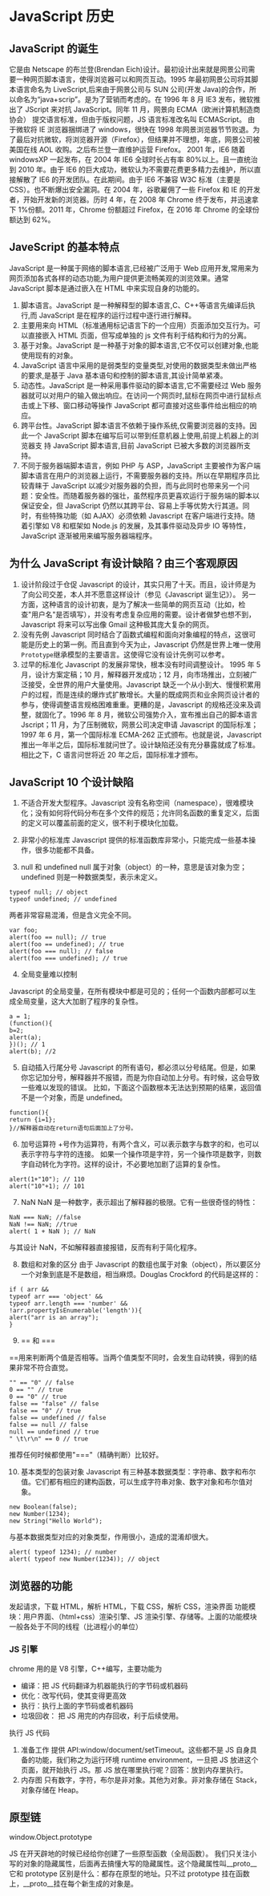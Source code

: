 # JavaScript 历史

## JavaScript 的诞生

它是由 Netscape 的布兰登(Brendan Eich)设计。最初设计出来就是网景公司需要一种网页脚本语言，使得浏览器可以和网页互动。1995 年最初网景公司将其脚本语言命名为 LiveScript,后来由于网景公司与 SUN 公司(开发 Java)的合作，所以命名为“java+scrip”。是为了营销而考虑的。在 1996 年 8 月 IE3 发布，微软推出了 JScript 来对抗 JavaScript。同年 11 月，网景向 ECMA（欧洲计算机制造商协会） 提交语言标准，但由于版权问题，JS 语言标准改名叫 ECMAScript。
由于微软将 IE 浏览器捆绑进了 windows，很快在 1998 年网景浏览器节节败退。为了最后对抗微软，将浏览器开源（Firefox），但结果并不理想，年底，网景公司被美国在线 AOL 收购。之后布兰登一直维护运营 Firefox。
2001 年，IE6 随着 windowsXP 一起发布，在 2004 年 IE6 全球时长占有率 80%以上。且一直统治到 2010 年。由于 IE6 的巨大成功，微软认为不需要花费更多精力去维护，所以直接解散了 IE6 的开发团队。在此期间。由于 IE6 不兼容 W3C 标准（主要是 CSS）。也不断爆出安全漏洞。在 2004 年，谷歌雇佣了一些 Firefox 和 IE 的开发者，开始开发新的浏览器。历时 4 年，在 2008 年 Chrome 终于发布，并迅速拿下 1%份额。2011 年，Chrome 份额超过 Firefox，在 2016 年 Chrome 的全球份额达到 62%。

## JaveScript 的基本特点

JavaScript 是一种属于网络的脚本语言,已经被广泛用于 Web 应用开发,常用来为网页添加各式各样的动态功能,为用户提供更流畅美观的浏览效果。通常 JavaScript 脚本是通过嵌入在 HTML 中来实现自身的功能的。

1. 脚本语言。JavaScript 是一种解释型的脚本语言,C、C++等语言先编译后执行,而 JavaScript 是在程序的运行过程中逐行进行解释。
2. 主要用来向 HTML（标准通用标记语言下的一个应用）页面添加交互行为。可以直接嵌入 HTML 页面，但写成单独的 js 文件有利于结构和行为的分离。
3. 基于对象。JavaScript 是一种基于对象的脚本语言,它不仅可以创建对象,也能使用现有的对象。
4. JavaScript 语言中采用的是弱类型的变量类型,对使用的数据类型未做出严格的要求,是基于 Java 基本语句和控制的脚本语言,其设计简单紧凑。
5. 动态性。JavaScript 是一种采用事件驱动的脚本语言,它不需要经过 Web 服务器就可以对用户的输入做出响应。在访问一个网页时,鼠标在网页中进行鼠标点击或上下移、窗口移动等操作 JavaScript 都可直接对这些事件给出相应的响应。
6. 跨平台性。JavaScript 脚本语言不依赖于操作系统,仅需要浏览器的支持。因此一个 JavaScript 脚本在编写后可以带到任意机器上使用,前提上机器上的浏览器支 持 JavaScript 脚本语言,目前 JavaScript 已被大多数的浏览器所支持。
7. 不同于服务器端脚本语言，例如 PHP 与 ASP，JavaScript 主要被作为客户端脚本语言在用户的浏览器上运行，不需要服务器的支持。所以在早期程序员比较青睐于 JavaScript 以减少对服务器的负担，而与此同时也带来另一个问题：安全性。而随着服务器的强壮，虽然程序员更喜欢运行于服务端的脚本以保证安全，但 JavaScript 仍然以其跨平台、容易上手等优势大行其道。同时，有些特殊功能（如 AJAX）必须依赖 Javascript 在客户端进行支持。随着引擎如 V8 和框架如 Node.js 的发展，及其事件驱动及异步 IO 等特性，JavaScript 逐渐被用来编写服务器端程序。

## 为什么 JavaScript 有设计缺陷？由三个客观原因

1. 设计阶段过于仓促
   Javascript 的设计，其实只用了十天。而且，设计师是为了向公司交差，本人并不愿意这样设计（参见《Javascript 诞生记》）。
   另一方面，这种语言的设计初衷，是为了解决一些简单的网页互动（比如，检查"用户名"是否填写），并没有考虑复杂应用的需要。设计者做梦也想不到，Javascript 将来可以写出像 Gmail 这种极其庞大复杂的网页。
2. 没有先例
   Javascript 同时结合了函数式编程和面向对象编程的特点，这很可能是历史上的第一例。而且直到今天为止，Javascript 仍然是世界上唯一使用`Prototype`继承模型的主要语言。这使得它没有设计先例可以参考。
3. 过早的标准化
   Javascript 的发展非常快，根本没有时间调整设计。
   1995 年 5 月，设计方案定稿；10 月，解释器开发成功；12 月，向市场推出，立刻被广泛接受，全世界的用户大量使用。Javascript 缺乏一个从小到大、慢慢积累用户的过程，而是连续的爆炸式扩散增长。大量的既成网页和业余网页设计者的参与，使得调整语言规格困难重重。更糟的是，Javascript 的规格还没来及调整，就固化了。1996 年 8 月，微软公司强势介入，宣布推出自己的脚本语言 Jscript；11 月，为了压制微软，网景公司决定申请 Javascript 的国际标准；1997 年 6 月，第一个国际标准 ECMA-262 正式颁布。也就是说，Javascript 推出一年半之后，国际标准就问世了。设计缺陷还没有充分暴露就成了标准。相比之下，C 语言问世将近 20 年之后，国际标准才颁布。

## JavaScript 10 个设计缺陷

1. 不适合开发大型程序。Javascript 没有名称空间（namespace），很难模块化；没有如何将代码分布在多个文件的规范；允许同名函数的重复定义，后面的定义可以覆盖前面的定义，很不利于模块化加载。

2. 非常小的标准库
   Javascript 提供的标准函数库非常小，只能完成一些基本操作，很多功能都不具备。

3. null 和 undefined
   null 属于对象（object）的一种，意思是该对象为空；undefined 则是一种数据类型，表示未定义。

```
typeof null; // object
typeof undefined; // undefined
```

两者非常容易混淆，但是含义完全不同。

```
var foo;
alert(foo == null); // true
alert(foo == undefined); // true
alert(foo === null); // false
alert(foo === undefined); // true
```

4. 全局变量难以控制

Javascript 的全局变量，在所有模块中都是可见的；任何一个函数内部都可以生成全局变量，这大大加剧了程序的复杂性。

```
a = 1;
(function(){
b=2;
alert(a);
})(); // 1
alert(b); //2
```

5. 自动插入行尾分号
   Javascript 的所有语句，都必须以分号结尾。但是，如果你忘记加分号，解释器并不报错，而是为你自动加上分号。有时候，这会导致一些难以发现的错误。
   比如，下面这个函数根本无法达到预期的结果，返回值不是一个对象，而是 undefined。

```
function(){
return {i=1};
}//解释器自动在return语句后面加上了分号。
```

6. 加号运算符 +号作为运算符，有两个含义，可以表示数字与数字的和，也可以表示字符与字符的连接。
   如果一个操作项是字符，另一个操作项是数字，则数字自动转化为字符。这样的设计，不必要地加剧了运算的复杂性。

```
alert(1+"10"); // 110
alert("10"+1); // 101
```

7. NaN
   NaN 是一种数字，表示超出了解释器的极限。它有一些很奇怪的特性：

```
NaN === NaN; //false
NaN !== NaN; //true
alert( 1 + NaN ); // NaN
```

与其设计 NaN，不如解释器直接报错，反而有利于简化程序。

8. 数组和对象的区分
   由于 Javascript 的数组也属于对象（object），所以要区分一个对象到底是不是数组，相当麻烦。Douglas Crockford 的代码是这样的：

```
if ( arr &&
typeof arr === 'object' &&
typeof arr.length === 'number' &&
!arr.propertyIsEnumerable('length')){
alert("arr is an array");
}
```

9. == 和 ===

==用来判断两个值是否相等。当两个值类型不同时，会发生自动转换，得到的结果非常不符合直觉。

```
"" == "0" // false
0 == "" // true
0 == "0" // true
false == "false" // false
false == "0" // true
false == undefined // false
false == null // false
null == undefined // true
" \t\r\n" == 0 // true
```

推荐任何时候都使用"==="（精确判断）比较好。

10. 基本类型的包装对象
    Javascript 有三种基本数据类型：字符串、数字和布尔值。它们都有相应的建构函数，可以生成字符串对象、数字对象和布尔值对象。

```
new Boolean(false);
new Number(1234);
new String("Hello World");
```

与基本数据类型对应的对象类型，作用很小，造成的混淆却很大。

```
alert( typeof 1234); // number
alert( typeof new Number(1234)); // object
```

## 浏览器的功能

发起请求，下载 HTML，解析 HTML，下载 CSS，解析 CSS，渲染界面
功能模块：用户界面、（html+css）渲染引擎、JS 渲染引擎、存储等。上面的功能模块一般各处于不同的线程（比进程小的单位）

### JS 引擎

chrome 用的是 V8 引擎，C++编写，主要功能为

- 编译：把 JS 代码翻译为机器能执行的字节码或机器码
- 优化：改写代码，使其变得更高效
- 执行：执行上面的字节码或者机器码
- 垃圾回收： 把 JS 用完的内存回收，利于后续使用。

执行 JS 代码

1. 准备工作
   提供 API:window/document/setTimeout。这些都不是 JS 自身具备的功能，我们称之为运行环境 runtime environment，一旦把 JS 放进这个页面，就开始执行 JS。那 JS 放在哪里执行呢？回答：放到内存里执行。
2. 内存图
   只有数字，字符，布尔是非对象。其他为对象。非对象存储在 Stack，对象存储在 Heap。

## 原型链

window.Object.prototype

JS 在开天辟地的时候已经给你创建了一些原型函数（全局函数）。
我们只关注小写的对象的隐藏属性，后面再去搞懂大写的隐藏属性。这个隐藏属性叫\_\_proto\_\_
它和 prototype 区别是什么：都存在原型的地址。只不过 prototype 挂在函数上，\_\_proto\_\_挂在每个新生成的对象是。
